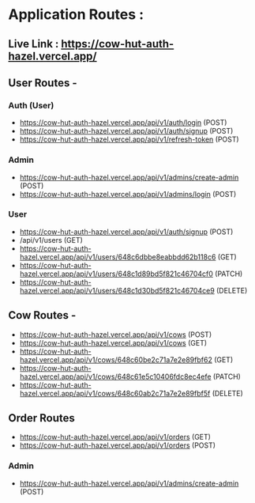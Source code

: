 # Application Routes : 

## Live Link : https://cow-hut-auth-hazel.vercel.app/


## User Routes -

### Auth (User)

* https://cow-hut-auth-hazel.vercel.app/api/v1/auth/login (POST)
* https://cow-hut-auth-hazel.vercel.app/api/v1/auth/signup (POST)
* https://cow-hut-auth-hazel.vercel.app/api/v1/refresh-token (POST)


### Admin

* https://cow-hut-auth-hazel.vercel.app/api/v1/admins/create-admin (POST)
* https://cow-hut-auth-hazel.vercel.app/api/v1/admins/login (POST)



### User 

* https://cow-hut-auth-hazel.vercel.app/api/v1/auth/signup (POST)
* /api/v1/users (GET)
* https://cow-hut-auth-hazel.vercel.app/api/v1/users/648c6dbbe8eabbdd62b118c6 (GET)
* https://cow-hut-auth-hazel.vercel.app/api/v1/users/648c1d89bd5f821c46704cf0 (PATCH)
* https://cow-hut-auth-hazel.vercel.app/api/v1/users/648c1d30bd5f821c46704ce9 (DELETE)



## Cow Routes -

* https://cow-hut-auth-hazel.vercel.app/api/v1/cows (POST)
* https://cow-hut-auth-hazel.vercel.app/api/v1/cows (GET)
* https://cow-hut-auth-hazel.vercel.app/api/v1/cows/648c60be2c71a7e2e89fbf62 (GET)
* https://cow-hut-auth-hazel.vercel.app/api/v1/cows/648c61e5c10406fdc8ec4efe (PATCH)
* https://cow-hut-auth-hazel.vercel.app/api/v1/cows/648c60ab2c71a7e2e89fbf5f (DELETE)



 ## Order Routes

* https://cow-hut-auth-hazel.vercel.app/api/v1/orders (GET)
* https://cow-hut-auth-hazel.vercel.app/api/v1/orders (POST)



### Admin

* https://cow-hut-auth-hazel.vercel.app/api/v1/admins/create-admin (POST)